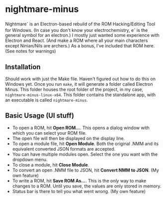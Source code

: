 # nightmare-minus
Nightmare<sup>-</sup> is an Electron-based rebuild of the ROM Hacking/Editing Tool for Windows. (In case you don't know your electrochemistry, e<sup>-</sup> is the general symbol for an electron.) I mostly just wanted some experience with Electron and React. (And make a ROM where all your main characters except Ninian/Nils are archers.) As a bonus, I've included that ROM here. (See notes for warnings)

## Installation
Should work with just the Make file. Haven't figured out how to do this on Windows yet. Once you run `make`, it will generate a folder called Electron Minus. This folder houses the root folder of the project, in my case, `nightmare-minus-linux-x64`. This folder contains the standalone app, with an executable is called `nightmare-minus`.

## Basic Usage (UI stuff)
- To open a ROM, hit **Open ROM...**. This opens a dialog window with which you can select your ROM file.
- The open file will then be displayed on the display line.
- To open a module file, hit **Open Module**. Both the original .NMM and its equivalent converted JSON formats are accepted.
- You can have multiple modules open. Select the one you want with the dropdown menu.
- To close a module, hit **Close Module**.
- To convert an open .NMM file to JSON, hit **Convert NMM to JSON**. (My own feature)
- To write a ROM, hit **Save ROM As...**. This is the *only* way to make changes to a ROM. Until you save, the values are only stored in memory.
- Status bar is there to tell you what went wrong. (My own feature)
